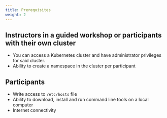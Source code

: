 ```yaml
---
title: Prerequisites
weight: 2
---
```


## Instructors in a guided workshop or participants with their own cluster

- You can access a Kubernetes cluster and have administrator privileges for said cluster.
- Ability to create a namespace in the cluster per participant

## Participants

- Write access to `/etc/hosts` file
- Ability to download, install and run command line tools on a local computer
- Internet connectivity
